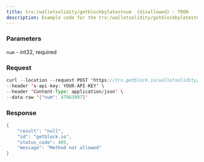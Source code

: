 ```yaml
---
title: trx:/walletsolidity/getblockbylatestnum  {disallowed} - TRON
description: Example code for the trx:/walletsolidity/getblockbylatestnum  {disallowed} rest method. Сomplete guide on how to use trx:/walletsolidity/getblockbylatestnum  {disallowed} rest in GetBlock.io Web3 documentation.
---
```


### Parameters


`num` - int32, required

### Request

``` java
curl --location --request POST 'https://trx.getblock.io/walletsolidity/getblockbylatestnum' \
--header 'x-api-key: YOUR-API-KEY' \
--header 'Content-Type: application/json' \
--data-raw '{"num": 47963997}'
```

###  Response

``` java
{
    "result": "null",
    "id": "getblock.io",
    "status_code": 405,
    "message": "Method not allowed"
}
```


